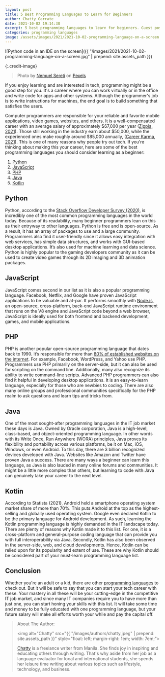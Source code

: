 ```yaml
---
layout: post
title: 5 Best Programming Languages to Learn for Beginners
author: Chatty Garrate
date: 2021-10-02 19:14:38
excerpt: 5 best programming languages to learn for beginners. Guest post by Chatty.
categories: programming languages
image: /assets/images/2021/2021-10-02-programming-language-on-a-screen.jpg
---
```


![Python code in an IDE on the screen]({{ "/images/2021/2021-10-02-programming-language-on-a-screen.jpg" | prepend: site.assets_path }})

{:.credit-image}

> Photo by [Nemuel Sereti](https://www.pexels.com/@nemuel) on [Pexels](https://www.pexels.com/photo/programming-language-on-a-screen-6424586/)

If you enjoy learning and are interested in tech, programming might be a good step for you. It's a career where you can work virtually or in the office and write code for apps and other systems. Although the programmer's job is to write instructions for machines, the end goal is to build something that satisfies the users.

Computer programmers are responsible for your reliable and favorite mobile applications, video games, websites, and others. It is a well-compensated career with an average salary of approximately $67,000 per year ([Zippia, 2021](https://www.zippia.com/programmer-jobs/salary/)). Those still working in the industry earn about $50,000, while the experienced ones make roughly around $85,000 annually, ([Career Karma, 2021](https://careerkarma.com/blog/how-much-do-coders-make/)). This is one of many reasons why people try out tech. If you're thinking about making this your career, here are some of the best programming languages you should consider learning as a beginner:

1. [Python](#python)
2. [JavaScript](#javascript)
3. [PHP](#php)
4. [Java](#java)
5. [Kotlin](#kotlin)

## Python

Python, according to the [Stack Overflow Developer Survey (2020)](https://insights.stackoverflow.com/survey/2020/), is incredibly one of the most common programming languages in the world today. Because of its readability, many beginner programmers lean on this as their entryway to other languages. Python is free and is open-source. As a result, it has an array of packages to use and a large community. Programmers also find it user-friendly since it allows easy integration with web services, has simple data structures, and works with GUI-based desktop applications. It’s also used for machine learning and data science. Python is highly popular to the gaming developers community as it can be used to create video games through its 2D imaging and 3D animation packages.

## JavaScript

JavaScript comes second in our list as it is also a popular programming language. Facebook, Netflix, and Google have proven JavaScript applications to be valuable and at-par. It performs smoothly with [Node.js](https://nodejs.org/), an open-source, cross-platform, back-end JavaScript runtime environment that runs on the V8 engine and JavaScript code beyond a web browser, JavaScript is ideally used for both frontend and backend development, games, and mobile applications.

## PHP

PHP is another popular open-source programming language that dates back to 1990. It’s responsible for more than [80% of established websites on the internet](https://kinsta.com/blog/is-php-dead/). For example, Facebook, WordPress, and Yahoo use PHP. Programmers use PHP primarily on the server-side, but it can also be used for scripting on the command line. Additionally, many also recognize its ability to write command-line scripts. Advanced PHP programmers can also find it helpful in developing desktop applications. It is an easy-to-learn language, especially for those who are newbies to coding. There are also many online groups and professional communities specifically for the PHP realm to ask questions and learn tips and tricks from.

## Java

One of the most sought-after programming languages in the IT job market these days is Java. Owned by Oracle corporation, Java is a high-level, class-based, and object-oriented programming language. In other words with its Write Once, Run Anywhere (WORA) principles, Java proves its flexibility and portability across various platforms, be it on Mac, iOS, Windows, or even Android. To this day, there are 3 billion recognized devices developed with Java. Websites like Amazon and Twitter have proven Java a success. There are many ways a beginner can learn this language, as Java is also lauded in many online forums and communities. It might be a little more complex than others, but learning to code with Java can genuinely take your career to the next level.

## Kotlin

According to Statista (2021), Android held a smartphone operating system market share of more than 70%. This puts Android at the top as the highest-selling and globally used operating system. Google even declared Kotlin to be the primary language for Android development. As such, learning the Kotlin programming language is highly demanded in the IT landscape today. There are plenty of reasons why Kotlin made it to this list. For one, it is a cross-platform and general-purpose coding language that can provide you with full interoperability via Java. Secondly, Kotlin has also been observed in the server-side, web, and cloud developments. Hence, Kotlin can be relied upon for its popularity and extent of use. These are why Kotlin should be considered part of your must-learn programming language list.

## Conclusion

Whether you're an adult or a kid, there are other [programming languages](https://junilearning.com/blog/guide/best-programming-languages-kids/) to check out. But it will be safe to say that you can start your tech career with these. Your mastery in all these will be your cutting-edge in the competitive IT job market, and since many IT companies require you to have more than just one, you can start honing your skills with this list. It will take some time and money to be fully educated with one programming language, but your future salary will make all efforts worth your while and pay the capital off.

> About The Author:
>
> <img alt="Chatty" src="{{ "/images/authors/chatty.jpeg" | prepend: site.assets_path }}" style="float: left; margin-right: 1em; width: 7em;">
>
> [Chatty](https://twitter.com/ChattyGarrate) is a freelance writer from Manila. She finds joy in inspiring and educating others through writing. That's why aside from her job as a language evaluator for local and international students, she spends her leisure time writing about various topics such as lifestyle, technology, and business.
